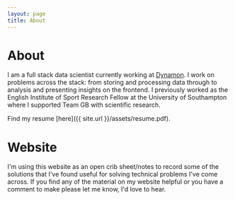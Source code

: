 ```yaml
---
layout: page
title: About
---
```


# About

<!-- I produce data driven solutions to complex problems. I am currently working as the English Institute of Sport Research Fellow in the Maritime Engineering research group at the University of Southampton.   -->

I am a full stack data scientist currently working at [Dynamon](https://dynamon.co.uk/). I work on problems across the stack: from storing and processing data through to analysis and presenting insights on the frontend. I previously worked as the English Institute of Sport Research Fellow at the University of Southampton where I supported Team GB with scientific research.

Find my resume [here]({{ site.url }}/assets/resume.pdf).

# Website

I'm using this website as an open crib sheet/notes to record some of the solutions that I've found useful for solving technical problems I've come across. If you find any of the material on my website helpful or you have a comment to make please let me know, I'd love to hear.
